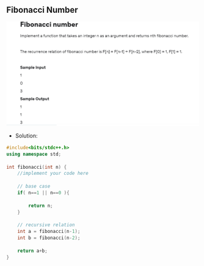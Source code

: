 
## Fibonacci Number

<img src="https://github.com/abhinavkashyap061/Data-Structures-and-Algorithms/blob/main/Basics/Recursion/Fibonacci%20Number/FibonacciNumber.png?raw=true" alt="Fibonacci Number Question">

- Solution:
```cpp
#include<bits/stdc++.h>
using namespace std;

int fibonacci(int n) {
    //implement your code here
    
    // base case
    if( n==1 || n==0 ){
        
        return n;
    }
    
    // recursive relation
    int a = fibonacci(n-1);
    int b = fibonacci(n-2);
    
    return a+b;
}
```